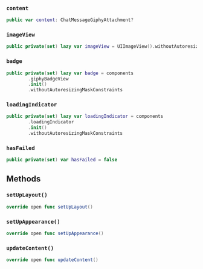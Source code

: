 
### `content`

``` swift
public var content: ChatMessageGiphyAttachment? 
```

### `imageView`

``` swift
public private(set) lazy var imageView = UIImageView().withoutAutoresizingMaskConstraints
```

### `badge`

``` swift
public private(set) lazy var badge = components
        .giphyBadgeView
        .init()
        .withoutAutoresizingMaskConstraints
```

### `loadingIndicator`

``` swift
public private(set) lazy var loadingIndicator = components
        .loadingIndicator
        .init()
        .withoutAutoresizingMaskConstraints
```

### `hasFailed`

``` swift
public private(set) var hasFailed = false
```

## Methods

### `setUpLayout()`

``` swift
override open func setUpLayout() 
```

### `setUpAppearance()`

``` swift
override open func setUpAppearance() 
```

### `updateContent()`

``` swift
override open func updateContent() 
